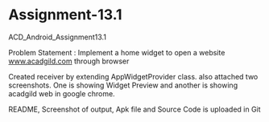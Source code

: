 # Assignment-13.1
ACD_Android_Assignment13.1


Problem Statement : Implement a home widget to open a website www.acadgild.com through browser

Created receiver by extending AppWidgetProvider class. also attached two screenshots. 
One is showing Widget Preview and another is showing acadgild web in google chrome.

README, Screenshot of output, Apk file and Source Code is uploaded in Git

